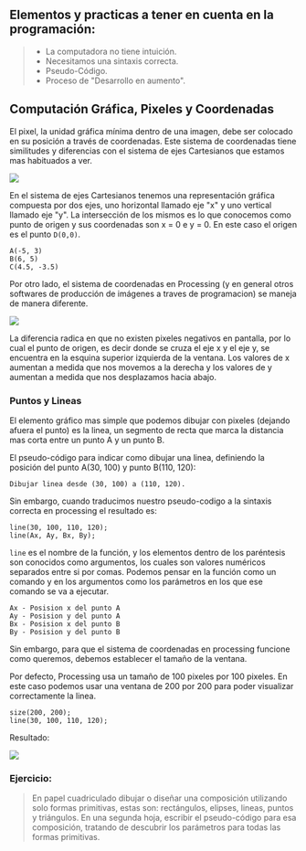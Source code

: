 ## Elementos y practicas a tener en cuenta en la programación:
> - La computadora no tiene intuición.
> - Necesitamos una sintaxis correcta.
> - Pseudo-Código.
> - Proceso de "Desarrollo en aumento".


## Computación Gráfica, Pixeles y Coordenadas
El pixel, la unidad gráfica mínima dentro de una imagen, debe ser colocado en su posición a través de coordenadas. Este sistema de coordenadas tiene similitudes y diferencias con el sistema de ejes Cartesianos que estamos mas habituados a ver.

![](https://camo.githubusercontent.com/947809326ef4586f5a4d82be6d3c667f40f83d62/687474703a2f2f342e62702e626c6f6773706f742e636f6d2f2d49334376354d58786e69342f55455064777a51504650492f41414141414141414141772f5f4f44364462562d79576f2f73313630302f53495354454d412b44452b434f4f5244454e414441532b4c494e4541532b592b52454354414e47554c415245532b312e706e67)

En el sistema de ejes Cartesianos tenemos una representación gráfica compuesta por dos ejes, uno horizontal llamado eje "x" y uno vertical llamado eje "y". La intersección de los mismos es lo que conocemos como punto de origen y sus coordenadas son x = 0 e y = 0. En este caso el origen es el punto ``D(0,0)``.
````
A(-5, 3)
B(6, 5)
C(4.5, -3.5)
````

Por otro lado, el sistema de coordenadas en Processing (y en general otros softwares de producción de imágenes a traves de programacion) se maneja de manera diferente.

![](https://camo.githubusercontent.com/942802b678afdf29a5802c52e591abeabf9ef07a/687474703a2f2f7777772e6d79776f6e6465726c616e642e65732f637572736f5f6a732f696d616765732f70726f63657373696e672f656a65732e706e67)

La diferencia radica en que no existen pixeles negativos en pantalla, por lo cual el punto de origen, es decir donde se cruza el eje x y el eje y, se encuentra en la esquina superior izquierda de la ventana. Los valores de x aumentan a medida que nos movemos a la derecha y los valores de y aumentan a medida que nos desplazamos hacia abajo.

### Puntos y Lineas

El elemento gráfico mas simple que podemos dibujar con pixeles (dejando afuera el punto) es la linea, un segmento de recta que marca la distancia mas corta entre un punto A y un punto B.


El pseudo-código para indicar como dibujar una linea, definiendo la posición del punto A(30, 100) y punto B(110, 120):
```
Dibujar linea desde (30, 100) a (110, 120).
```

Sin embargo, cuando traducimos nuestro pseudo-codigo a la sintaxis correcta en processing el resultado es:
```
line(30, 100, 110, 120);
line(Ax, Ay, Bx, By);
````
``line`` es el nombre de la función, y los elementos dentro de los paréntesis son conocidos como argumentos, los cuales son valores numéricos separados entre si por comas.
Podemos pensar en la función como un comando y en los argumentos como los parámetros en los que ese comando se va a ejecutar.  

``Ax - Posision x del punto A``  
``Ay - Posision y del punto A``  
``Bx - Posision x del punto B``  
``By - Posision y del punto B``  

Sin embargo, para que el sistema de coordenadas en processing funcione como queremos, debemos establecer el tamaño de la ventana.

Por defecto, Processing usa un tamaño de 100 pixeles por 100 pixeles. En este caso podemos usar una ventana de 200 por 200 para poder visualizar correctamente la linea.

```
size(200, 200);
line(30, 100, 110, 120);
```
Resultado:

![](https://github.com/0000marcosg/CVyP/blob/master/assets/import.png)

### Ejercicio:
> En papel cuadriculado dibujar o diseñar una composición utilizando solo formas primitivas, estas son: rectángulos, elipses, lineas, puntos y triángulos.
> En una segunda hoja, escribir el pseudo-código para esa composición, tratando de descubrir los parámetros para todas las formas primitivas.

